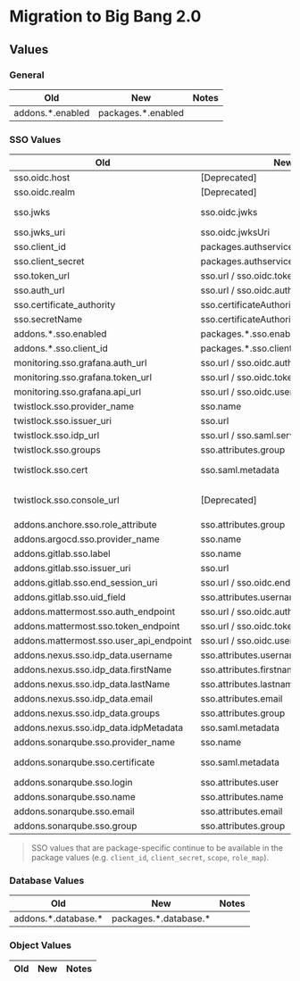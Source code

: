 # Migration to Big Bang 2.0

## Values

### General

| Old | New | Notes |
|--|--|--|
| addons.\*.enabled | packages.\*.enabled | |

### SSO Values

| Old | New | Notes |
|--|--|--|
| sso.oidc.host | [Deprecated] | Use sso.url instead |
| sso.oidc.realm | [Deprecated] | Use sso.url instead |
| sso.jwks | sso.oidc.jwks | Not needed if `sso.oidc.jwksUri` is used |
| sso.jwks_uri | sso.oidc.jwksUri ||
| sso.client_id | packages.authservice.sso.client_id | Only authservice uses |
| sso.client_secret | packages.authservice.sso.client_secret | Only authservice uses  |
| sso.token_url | sso.url / sso.oidc.token | |
| sso.auth_url | sso.url / sso.oidc.authorization | |
| sso.certificate_authority | sso.certificateAuthority.cert | CA cert and secretName are grouped |
| sso.secretName | sso.certificateAuthority.secretName | CA cert and secretName are grouped |
| addons.\*.sso.enabled | packages.\*.sso.enabled | |
| addons.\*.sso.client_id | packages.\*.sso.client_id | |
| monitoring.sso.grafana.auth_url | sso.url / sso.oidc.authorization | |
| monitoring.sso.grafana.token_url | sso.url / sso.oidc.token | |
| monitoring.sso.grafana.api_url | sso.url / sso.oidc.userinfo | |
| twistlock.sso.provider_name | sso.name | |
| twistlock.sso.issuer_uri | sso.url | |
| twistlock.sso.idp_url | sso.url / sso.saml.service | |
| twistlock.sso.groups | sso.attributes.group | |
| twistlock.sso.cert | sso.saml.metadata | X.509 certificate derived from metadata |
| twistlock.sso.console_url | [Deprecated] | Pulls from `twistlock.values.istio.console.hosts` or defaults to `twistlock.<domain>`) |
| addons.anchore.sso.role_attribute | sso.attributes.group | |
| addons.argocd.sso.provider_name | sso.name | |
| addons.gitlab.sso.label | sso.name | |
| addons.gitlab.sso.issuer_uri | sso.url | |
| addons.gitlab.sso.end_session_uri | sso.url / sso.oidc.endSession | |
| addons.gitlab.sso.uid_field | sso.attributes.username | |
| addons.mattermost.sso.auth_endpoint | sso.url / sso.oidc.authorization | |
| addons.mattermost.sso.token_endpoint | sso.url / sso.oidc.token | |
| addons.mattermost.sso.user_api_endpoint | sso.url / sso.oidc.userinfo | |
| addons.nexus.sso.idp_data.username | sso.attributes.username | |
| addons.nexus.sso.idp_data.firstName | sso.attributes.firstname | |
| addons.nexus.sso.idp_data.lastName | sso.attributes.lastname | |
| addons.nexus.sso.idp_data.email | sso.attributes.email | |
| addons.nexus.sso.idp_data.groups | sso.attributes.group | |
| addons.nexus.sso.idp_data.idpMetadata | sso.saml.metadata | |
| addons.sonarqube.sso.provider_name | sso.name | |
| addons.sonarqube.sso.certificate | sso.saml.metadata | X.509 certificate derived from metadata |
| addons.sonarqube.sso.login | sso.attributes.user | |
| addons.sonarqube.sso.name | sso.attributes.name | |
| addons.sonarqube.sso.email | sso.attributes.email | |
| addons.sonarqube.sso.group | sso.attributes.group | |

> SSO values that are package-specific continue to be available in the package values (e.g. `client_id`, `client_secret`, `scope`, `role_map`).

### Database Values

| Old | New | Notes |
|--|--|--|
| addons.\*.database.\* | packages.\*.database.\* | |

### Object Values

| Old | New | Notes |
|--|--|--|

